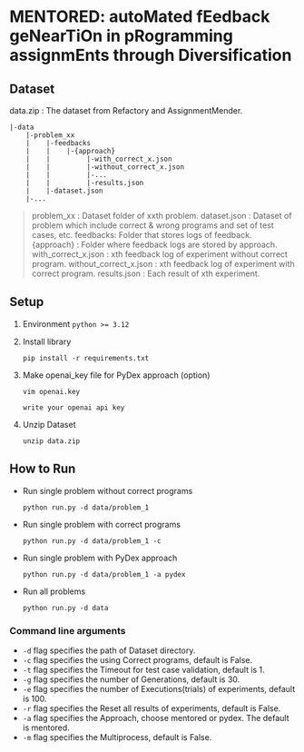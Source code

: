 # MENTORED: autoMated fEedback geNearTiOn in pRogramming assignmEnts through Diversification

## Dataset

data.zip : The dataset from Refactory and AssignmentMender.

```
|-data
    |-problem_xx
    |    |-feedbacks
    |    |    |-{approach}
    |    |         |-with_correct_x.json
    |    |         |-without_correct_x.json
    |    |         |-...
    |    |         |-results.json
    |    |-dataset.json
    |-...
```

> problem_xx : Dataset folder of xxth problem.
> dataset.json : Dataset of problem which include correct & wrong programs and set of test cases, etc.
> feedbacks: Folder that stores logs of feedback.
> {approach} : Folder where feedback logs are stored by approach.
> with_correct_x.json : xth feedback log of experiment without correct program.
> without_correct_x.json : xth feedback log of experiment with correct program.
> results.json : Each result of xth experiment.

## Setup

1. Environment
   `python >= 3.12`
2. Install library

   ```
   pip install -r requirements.txt
   ```
3. Make openai_key file for PyDex approach (option)

   ```
   vim openai.key
   ```

   ```
   write your openai api key
   ```
4. Unzip Dataset

   ```
   unzip data.zip
   ```

## How to Run

+ Run single problem without correct programs
  ```
  python run.py -d data/problem_1
  ```
+ Run single problem with correct programs
  ```
  python run.py -d data/problem_1 -c
  ```
+ Run single problem with PyDex approach
  ```
  python run.py -d data/problem_1 -a pydex
  ```
+ Run all problems
  ```
  python run.py -d data
  ```

### Command line arguments

- `-d` flag specifies the path of Dataset directory.
- `-c` flag specifies the using Correct programs, default is False.
- `-t` flag specifies the Timeout for test case validation, default is 1.
- `-g` flag specifies the number of Generations, default is 30.
- `-e` flag specifies the number of Executions(trials) of experiments, default is 100.
- `-r` flag specifies the Reset all results of experiments, default is False.
- `-a` flag specifies the Approach, choose mentored or pydex. The default is mentored.
- `-m` flag specifies the Multiprocess, default is False.
